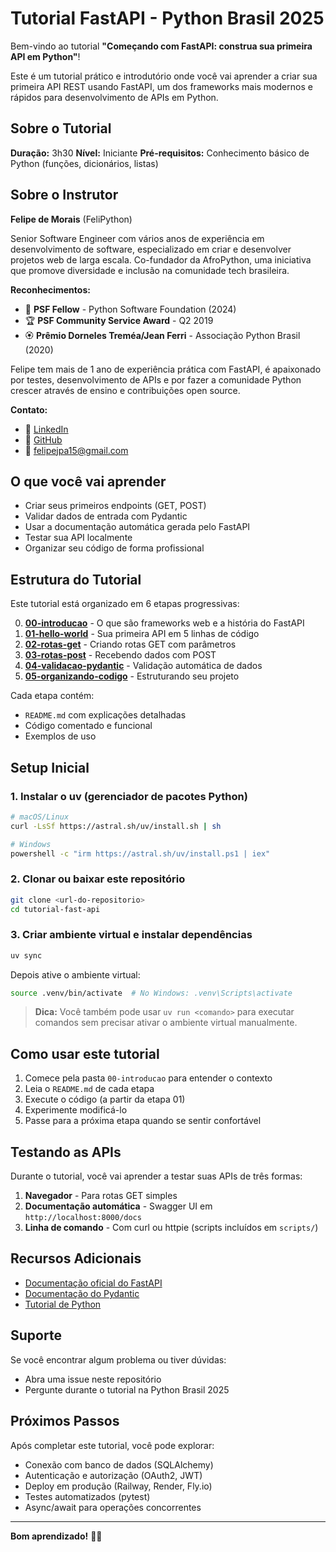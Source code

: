 # Tutorial FastAPI - Python Brasil 2025

Bem-vindo ao tutorial **"Começando com FastAPI: construa sua primeira API em Python"**!

Este é um tutorial prático e introdutório onde você vai aprender a criar sua primeira API REST usando FastAPI, um dos frameworks mais modernos e rápidos para desenvolvimento de APIs em Python.

## Sobre o Tutorial

**Duração:** 3h30
**Nível:** Iniciante
**Pré-requisitos:** Conhecimento básico de Python (funções, dicionários, listas)

## Sobre o Instrutor

**Felipe de Morais** (FeliPython)

Senior Software Engineer com vários anos de experiência em desenvolvimento de software, especializado em criar e desenvolver projetos web de larga escala. Co-fundador da AfroPython, uma iniciativa que promove diversidade e inclusão na comunidade tech brasileira.

**Reconhecimentos:**
- 🏅 **PSF Fellow** - Python Software Foundation (2024)
- 🏆 **PSF Community Service Award** - Q2 2019
- 🏵️ **Prêmio Dorneles Treméa/Jean Ferri** - Associação Python Brasil (2020)

Felipe tem mais de 1 ano de experiência prática com FastAPI, é apaixonado por testes, desenvolvimento de APIs e por fazer a comunidade Python crescer através de ensino e contribuições open source.

**Contato:**
- 💼 [LinkedIn](https://www.linkedin.com/in/felipe-de-morais)
- 🐙 [GitHub](https://github.com/lipedemorais)
- 📧 felipejpa15@gmail.com

## O que você vai aprender

- Criar seus primeiros endpoints (GET, POST)
- Validar dados de entrada com Pydantic
- Usar a documentação automática gerada pelo FastAPI
- Testar sua API localmente
- Organizar seu código de forma profissional

## Estrutura do Tutorial

Este tutorial está organizado em 6 etapas progressivas:

0. **[00-introducao](./00-introducao/)** - O que são frameworks web e a história do FastAPI
1. **[01-hello-world](./01-hello-world/)** - Sua primeira API em 5 linhas de código
2. **[02-rotas-get](./02-rotas-get/)** - Criando rotas GET com parâmetros
3. **[03-rotas-post](./03-rotas-post/)** - Recebendo dados com POST
4. **[04-validacao-pydantic](./04-validacao-pydantic/)** - Validação automática de dados
5. **[05-organizando-codigo](./05-organizando-codigo/)** - Estruturando seu projeto

Cada etapa contém:
- `README.md` com explicações detalhadas
- Código comentado e funcional
- Exemplos de uso

## Setup Inicial

### 1. Instalar o uv (gerenciador de pacotes Python)

```bash
# macOS/Linux
curl -LsSf https://astral.sh/uv/install.sh | sh

# Windows
powershell -c "irm https://astral.sh/uv/install.ps1 | iex"
```

### 2. Clonar ou baixar este repositório

```bash
git clone <url-do-repositorio>
cd tutorial-fast-api
```

### 3. Criar ambiente virtual e instalar dependências

```bash
uv sync
```

Depois ative o ambiente virtual:
```bash
source .venv/bin/activate  # No Windows: .venv\Scripts\activate
```

> **Dica:** Você também pode usar `uv run <comando>` para executar comandos sem precisar ativar o ambiente virtual manualmente.

## Como usar este tutorial

1. Comece pela pasta `00-introducao` para entender o contexto
2. Leia o `README.md` de cada etapa
3. Execute o código (a partir da etapa 01)
4. Experimente modificá-lo
5. Passe para a próxima etapa quando se sentir confortável

## Testando as APIs

Durante o tutorial, você vai aprender a testar suas APIs de três formas:

1. **Navegador** - Para rotas GET simples
2. **Documentação automática** - Swagger UI em `http://localhost:8000/docs`
3. **Linha de comando** - Com curl ou httpie (scripts incluídos em `scripts/`)

## Recursos Adicionais

- [Documentação oficial do FastAPI](https://fastapi.tiangolo.com)
- [Documentação do Pydantic](https://docs.pydantic.dev)
- [Tutorial de Python](https://docs.python.org/pt-br/3/tutorial/)

## Suporte

Se você encontrar algum problema ou tiver dúvidas:
- Abra uma issue neste repositório
- Pergunte durante o tutorial na Python Brasil 2025

## Próximos Passos

Após completar este tutorial, você pode explorar:
- Conexão com banco de dados (SQLAlchemy)
- Autenticação e autorização (OAuth2, JWT)
- Deploy em produção (Railway, Render, Fly.io)
- Testes automatizados (pytest)
- Async/await para operações concorrentes

---

**Bom aprendizado!** 🚀🐍
